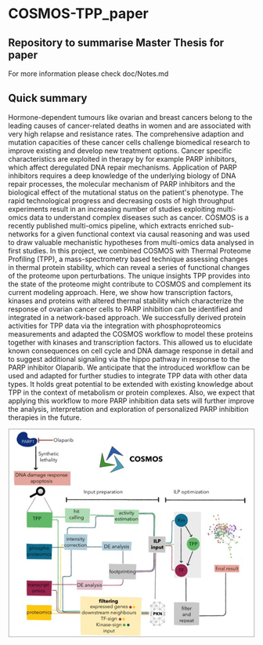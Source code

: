 # COSMOS-TPP_paper

## Repository to summarise Master Thesis for paper

For more information please check doc/Notes.md

## Quick summary

Hormone-dependent tumours like ovarian and breast cancers belong to the leading causes of cancer-related deaths in women and are associated with very high relapse and resistance rates. The comprehensive adaption and mutation capacities of these cancer cells challenge biomedical research to improve existing and develop new treatment options. Cancer specific characteristics are exploited in therapy by for example PARP inhibitors, which affect deregulated DNA repair mechanisms. Application of PARP inhibitors requires a deep knowledge of the underlying biology of DNA repair processes, the molecular mechanism of PARP inhibitors and the biological effect of the mutational status on the patient's phenotype.
The rapid technological progress and decreasing costs of high throughput experiments result in an increasing number of studies exploiting multi-omics data to understand complex diseases such as cancer. COSMOS is a recently published multi-omics pipeline, which extracts enriched sub-networks for a given functional context via causal reasoning and was used to draw valuable mechanistic hypotheses from multi-omics data analysed in first studies. In this project, we combined COSMOS with Thermal Proteome Profiling (TPP), a mass-spectrometry based technique assessing changes in thermal protein stability, which can reveal a series of functional changes of the proteome upon perturbations. The unique insights TPP provides into the state of the proteome might contribute to COSMOS and complement its current modeling approach.
Here, we show how transcription factors, kinases and proteins with altered thermal stability which characterize the response of ovarian cancer cells to PARP inhibition can be identified and integrated in a network-based approach. We successfully derived protein activities for TPP data via the integration with phosphoproteomics measurements and adapted the COSMOS workflow to model these proteins together with kinases and transcription factors. This allowed us to elucidate known consequences on cell cycle and DNA damage response in detail and to suggest additional signaling via the hippo pathway in response to the PARP inhibitor Olaparib.
We anticipate that the introduced workflow can be used and adapted for further studies to integrate TPP data with other data types. It holds great potential to be extended with existing knowledge about TPP in the context of metabolism or protein complexes. Also, we expect that applying this workflow to more PARP inhibition data sets will further improve the analysis, interpretation and exploration of personalized PARP inhibition therapies in the future.

![](doc/Overview.jpg)